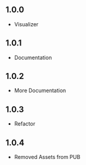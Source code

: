 ## 1.0.0

* Visualizer

## 1.0.1

* Documentation

## 1.0.2

* More Documentation

## 1.0.3

* Refactor

## 1.0.4

* Removed Assets from PUB
